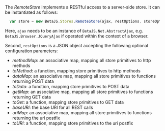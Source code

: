 The *RemoteStore* implements a RESTful access to a server-side store. It can be instantiated as follows:

```javascript
  var store = new BetaJS.Stores.RemoteStore(ajax, restOptions, storeOptions);
```

Here, ``ajax`` needs to be an instance of ``BetaJS.Net.AbstractAjax``, e.g. ``BetaJS.Browser.JQueryAjax`` if operated within the context of a browser.

Second, ``restOptions`` is a JSON object accepting the following optional configuration parameters:
- *methodMap*: an associative map, mapping all store primitives to http methods
- *toMethod*: a function, mapping store primitives to http methods
- *dataMap*: an associative map, mapping all store primitives to functions returning POST data
- *toData*: a function, mapping store primitives to POST data
- *getMap*: an associative map, mapping all store primitives to functions returning GET data
- *toGet*: a function, mapping store primitives to GET data
- *baseURI*: the base URI for all REST calls
- *uriMap*: an associative map, mapping all store primitives to functions returning the uri postfix
- *toURI*: a function, mapping store primitives to the uri postfix
